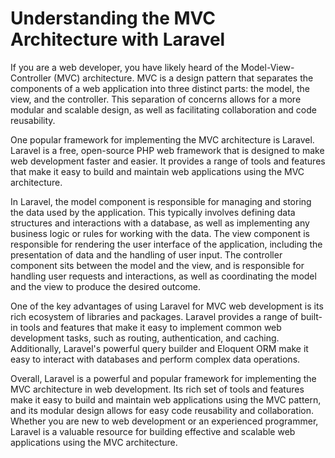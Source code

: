 # Understanding the MVC Architecture with Laravel

If you are a web developer, you have likely heard of the Model-View-Controller (MVC) architecture. MVC is a design pattern that separates the components of a web application into three distinct parts: the model, the view, and the controller. This separation of concerns allows for a more modular and scalable design, as well as facilitating collaboration and code reusability.

One popular framework for implementing the MVC architecture is Laravel. Laravel is a free, open-source PHP web framework that is designed to make web development faster and easier. It provides a range of tools and features that make it easy to build and maintain web applications using the MVC architecture.

In Laravel, the model component is responsible for managing and storing the data used by the application. This typically involves defining data structures and interactions with a database, as well as implementing any business logic or rules for working with the data. The view component is responsible for rendering the user interface of the application, including the presentation of data and the handling of user input. The controller component sits between the model and the view, and is responsible for handling user requests and interactions, as well as coordinating the model and the view to produce the desired outcome.

One of the key advantages of using Laravel for MVC web development is its rich ecosystem of libraries and packages. Laravel provides a range of built-in tools and features that make it easy to implement common web development tasks, such as routing, authentication, and caching. Additionally, Laravel's powerful query builder and Eloquent ORM make it easy to interact with databases and perform complex data operations.

Overall, Laravel is a powerful and popular framework for implementing the MVC architecture in web development. Its rich set of tools and features make it easy to build and maintain web applications using the MVC pattern, and its modular design allows for easy code reusability and collaboration. Whether you are new to web development or an experienced programmer, Laravel is a valuable resource for building effective and scalable web applications using the MVC architecture.